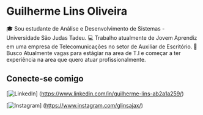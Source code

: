 # Guilherme Lins Oliveira

🎓 Sou estudante de Análise e Desenvolvimento de Sistemas - Universidade São Judas Tadeu. 
💻 Trabalho atualmente de Jovem Aprendiz em uma empresa de Telecomunicações no setor de Auxiliar de Escritório.
🎯 Busco Atualmente vagas para estágiar na area de T.I e começar a ter experiência na area que quero atuar profissionalmente.

## Conecte-se comigo

[![LinkedIn](https://img.shields.io/badge/LinkedIn-f8f8f2?style=for-the-badge&logo=linkedin&logoColor=0E76A8)] (https://www.linkedin.com/in/guilherme-lins-ab2a1a259/)

[![Instagram](https://img.shields.io/badge/Instagram-f8f8f2?style=for-the-badge&logo=instagram)] (https://www.instagram.com/glinsajax/)

